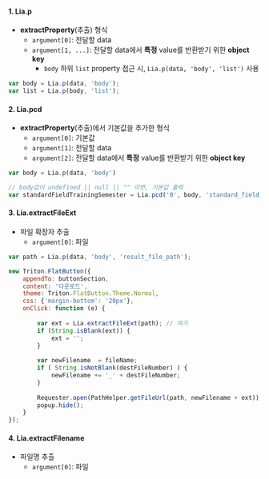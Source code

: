 #### 1. Lia.p
- **extractProperty**(추출) 형식
	- `argument[0]`: 전달할 data
	- `argument[1, ...]`: 전달할 data에서 **특정** value를 반환받기 위한 **object key** 
		- `body` 하위 `list` property 접근 시, `Lia.p(data, 'body', 'list')` 사용

```javascript
var body = Lia.p(data, 'body');  
var list = Lia.p(body, 'list');
```


#### 2. Lia.pcd
- **extractProperty**(추출)에서 기본값을 추가한 형식
	- `argument[0]`: 기본값
	- `argument[1]`: 전달할 data
	- `argument[2]`: 전달할 data에서 **특정** value를 반환받기 위한 **object key** 

```javascript
var body = Lia.p(data, 'body')  

// body값이 undefined || null || "" 이면, 기본값 출력
var standardFieldTrainingSemester = Lia.pcd('0', body, 'standard_field_training_semester')
```


#### 3. Lia.extractFileExt
- 파일 확장자 추출
	- `argument[0]`: 파일

```javascript
var path = Lia.p(data, 'body', 'result_file_path');

new Triton.FlatButton({  
    appendTo: buttonSection,  
    content: '다운로드',  
    theme: Triton.FlatButton.Theme.Normal,  
    css: {'margin-bottom': '20px'},  
    onClick: function (e) {  
  
        var ext = Lia.extractFileExt(path); // 여기  
        if (String.isBlank(ext)) {  
            ext = '';  
        }  
  
        var newFilename  = fileName;  
        if ( String.isNotBlank(destFileNumber) ) {  
            newFilename += '_' + destFileNumber;  
        }  
  
        Requester.open(PathHelper.getFileUrl(path, newFilename + ext));  
        popup.hide();  
    }  
});
```


#### 4. Lia.extractFilename
- 파일명 추출
	- `argument[0]`: 파일